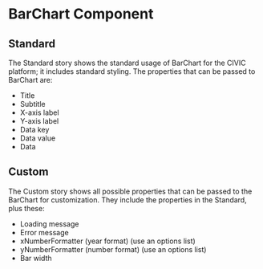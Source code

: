 # BarChart Component

## Standard

The Standard story shows the standard usage of BarChart for the CIVIC platform; it includes standard styling. The properties that can be passed to BarChart are:

- Title
- Subtitle
- X-axis label
- Y-axis label
- Data key
- Data value
- Data

## Custom

The Custom story shows all possible properties that can be passed to the BarChart for customization. They include the properties in the Standard, plus these:

- Loading message
- Error message
- xNumberFormatter (year format) (use an options list)
- yNumberFormatter (number format) (use an options list)
- Bar width
